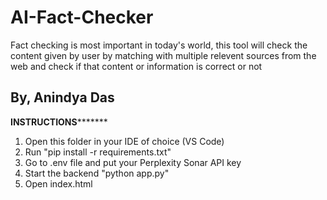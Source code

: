 # AI-Fact-Checker
Fact checking is most important in today's world, this tool will  check the content given by user by matching with multiple relevent sources from the web and check if that content or information is correct or not

By, Anindya Das
---------------------------------------------------------------------------------------------------------------------------------------------------------------------------------------------------------------------
******************INSTRUCTIONS*************************
1. Open this folder in your IDE of choice (VS Code)
2. Run "pip install -r requirements.txt"
3. Go to .env file and put your Perplexity Sonar API key
4. Start the backend "python app.py"
5. Open index.html
